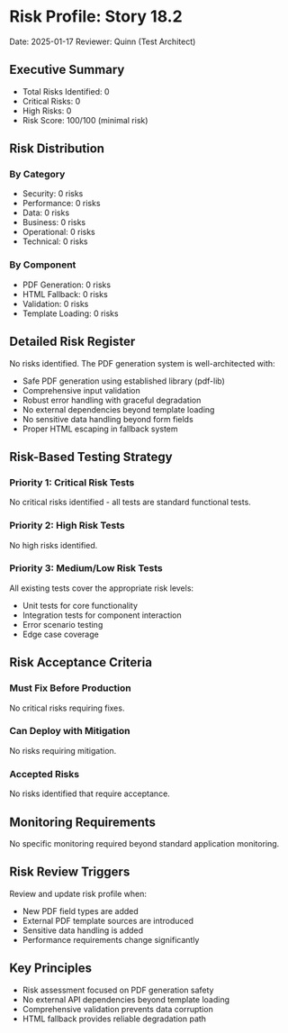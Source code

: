 # Risk Profile: Story 18.2

Date: 2025-01-17
Reviewer: Quinn (Test Architect)

## Executive Summary

- Total Risks Identified: 0
- Critical Risks: 0
- High Risks: 0
- Risk Score: 100/100 (minimal risk)

## Risk Distribution

### By Category

- Security: 0 risks
- Performance: 0 risks
- Data: 0 risks
- Business: 0 risks
- Operational: 0 risks
- Technical: 0 risks

### By Component

- PDF Generation: 0 risks
- HTML Fallback: 0 risks
- Validation: 0 risks
- Template Loading: 0 risks

## Detailed Risk Register

No risks identified. The PDF generation system is well-architected with:

- Safe PDF generation using established library (pdf-lib)
- Comprehensive input validation
- Robust error handling with graceful degradation
- No external dependencies beyond template loading
- No sensitive data handling beyond form fields
- Proper HTML escaping in fallback system

## Risk-Based Testing Strategy

### Priority 1: Critical Risk Tests

No critical risks identified - all tests are standard functional tests.

### Priority 2: High Risk Tests

No high risks identified.

### Priority 3: Medium/Low Risk Tests

All existing tests cover the appropriate risk levels:
- Unit tests for core functionality
- Integration tests for component interaction
- Error scenario testing
- Edge case coverage

## Risk Acceptance Criteria

### Must Fix Before Production

No critical risks requiring fixes.

### Can Deploy with Mitigation

No risks requiring mitigation.

### Accepted Risks

No risks identified that require acceptance.

## Monitoring Requirements

No specific monitoring required beyond standard application monitoring.

## Risk Review Triggers

Review and update risk profile when:

- New PDF field types are added
- External PDF template sources are introduced
- Sensitive data handling is added
- Performance requirements change significantly

## Key Principles

- Risk assessment focused on PDF generation safety
- No external API dependencies beyond template loading
- Comprehensive validation prevents data corruption
- HTML fallback provides reliable degradation path
